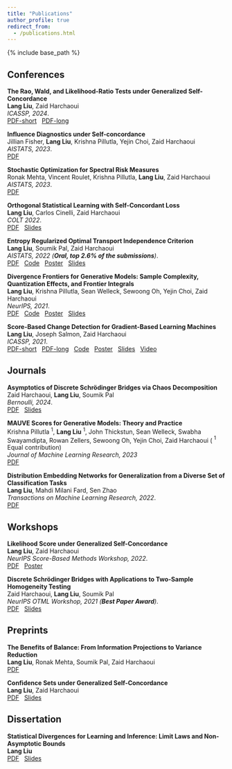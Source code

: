 ```yaml
---
title: "Publications"
author_profile: true
redirect_from:
  - /publications.html
---
```


{% include base_path %}

<!-- Leave two spaces at the end -->

## Conferences

**The Rao, Wald, and Likelihood-Ratio Tests under Generalized Self-Concordance**  
**Lang Liu**, Zaid Harchaoui  
*ICASSP, 2024*.  
[PDF-short](/files/icassp2024-conf-set.pdf) &nbsp;
[PDF-long](https://arxiv.org/abs/2301.00260) &nbsp;  

**Influence Diagnostics under Self-concordance**  
Jillian Fisher, **Lang Liu**, Krishna Pillutla, Yejin Choi, Zaid Harchaoui  
*AISTATS, 2023*.  
[PDF](http://arxiv.org/abs/2212.04014) &nbsp;  

**Stochastic Optimization for Spectral Risk Measures**  
Ronak Mehta, Vincent Roulet, Krishna Pillutla, **Lang Liu**, Zaid Harchaoui  
*AISTATS, 2023*.  
[PDF](https://arxiv.org/abs/2212.05149) &nbsp;  

**Orthogonal Statistical Learning with Self-Concordant Loss**  
**Lang Liu**, Carlos Cinelli, Zaid Harchaoui  
*COLT 2022*.  
[PDF](https://arxiv.org/abs/2205.00350) &nbsp;
[Slides](/files/COLT2022-score-slides.pdf) &nbsp;  

**Entropy Regularized Optimal Transport Independence Criterion**  
**Lang Liu**, Soumik Pal, Zaid Harchaoui  
*AISTATS, 2022 (**Oral, top 2.6% of the submissions**)*.  
[PDF](http://arxiv.org/abs/2112.15265) &nbsp;
[Code](https://github.com/langliu95/etic-experiments) &nbsp;
[Poster](/files/aistats2022-etic-poster.pdf) &nbsp;
[Slides](/files/aistats2022-etic-slides.pdf) &nbsp;  

**Divergence Frontiers for Generative Models: Sample Complexity, Quantization Effects, and Frontier Integrals**  
**Lang Liu**, Krishna Pillutla, Sean Welleck, Sewoong Oh, Yejin Choi, Zaid Harchaoui  
*NeurIPS, 2021*.  
[PDF](https://arxiv.org/abs/2106.07898) &nbsp;
[Code](https://github.com/langliu95/divergence-frontier-bounds) &nbsp;
[Poster](/files/neurips2021-fi-poster.pdf) &nbsp;
[Slides](/files/neurips2021-fi-slides.pdf) &nbsp;  

**Score-Based Change Detection for Gradient-Based Learning Machines**  
**Lang Liu**, Joseph Salmon, Zaid Harchaoui  
*ICASSP, 2021*.  
[PDF-short](/files/ICASSP2021-autotest.pdf) &nbsp;
[PDF-long](https://arxiv.org/abs/2106.14122) &nbsp;
[Code](https://github.com/langliu95/autodetect) &nbsp;
[Poster](/files/ICASSP2021-autotest-poster.pdf) &nbsp;
[Slides](/files/ICASSP2021-autotest-slides.pdf) &nbsp;
[Video](https://sites.stat.washington.edu/people/liu16/video/icassp2021-autotest.mp4) &nbsp;  
<!-- ![Monitoring](/images/monitoring.png) -->


## Journals

**Asymptotics of Discrete Schrödinger Bridges via Chaos Decomposition**  
Zaid Harchaoui, **Lang Liu**, Soumik Pal  
*Bernoulli, 2024*.  
[PDF](https://projecteuclid.org/journals/bernoulli/volume-30/issue-3/Asymptotics-of-discrete-Schrödinger-bridges-via-chaos-decomposition/10.3150/23-BEJ1659.full) &nbsp;
[Slides](/files/2020-eot-slides.pdf) &nbsp;  

**MAUVE Scores for Generative Models: Theory and Practice**  
Krishna Pillutla $^1$, **Lang Liu** $^1$, John Thickstun, Sean Welleck, Swabha Swayamdipta, Rowan Zellers, Sewoong Oh, Yejin Choi, Zaid Harchaoui ( $^1$ Equal contribution)  
*Journal of Machine Learning Research, 2023*  
[PDF](https://www.jmlr.org/papers/volume24/23-0023/23-0023.pdf) &nbsp;   

**Distribution Embedding Networks for Generalization from a Diverse Set of Classification Tasks**  
**Lang Liu**, Mahdi Milani Fard, Sen Zhao  
*Transactions on Machine Learning Research, 2022*.  
[PDF](https://arxiv.org/abs/2202.01940) &nbsp;  


## Workshops

**Likelihood Score under Generalized Self-Concordance**  
**Lang Liu**, Zaid Harchaoui  
*NeurIPS Score-Based Methods Workshop, 2022*.  
[PDF](/files/sbm2022-conf-set.pdf) &nbsp;
[Poster](/files/sbm2022-conf-set-poster.pdf) &nbsp;  

**Discrete Schrödinger Bridges with Applications to Two-Sample Homogeneity Testing**  
Zaid Harchaoui, **Lang Liu**, Soumik Pal  
*NeurIPS OTML Workshop, 2021 (**Best Paper Award**)*.  
[PDF](/files/OTML2021-eot.pdf) &nbsp;
[Slides](/files/OTML2021-eot-slides.pdf) &nbsp;  
<!-- [Slides](/files/2020_eot_slides.pdf) &nbsp;   -->


## Preprints

**The Benefits of Balance: From Information Projections to Variance Reduction**  
**Lang Liu**, Ronak Mehta, Soumik Pal, Zaid Harchaoui  
[PDF](https://arxiv.org/abs/2408.15065) &nbsp;  

**Confidence Sets under Generalized Self-Concordance**  
**Lang Liu**, Zaid Harchaoui  
[PDF](https://arxiv.org/abs/2301.00260) &nbsp;
[Slides](/files/ifds2022-conf-set-slides.pdf) &nbsp;  

<!-- [Demo](https://sites.stat.washington.edu/people/liu16/eot/) &nbsp;   -->


## Dissertation

**Statistical Divergences for Learning and Inference: Limit Laws and Non-Asymptotic Bounds**  
**Lang Liu**  
[PDF](https://digital.lib.washington.edu/researchworks/bitstream/handle/1773/49764/Liu_washington_0250E_25117.pdf?sequence=1&isAllowed=y) &nbsp;
[Slides](/files/final.pdf) &nbsp;

